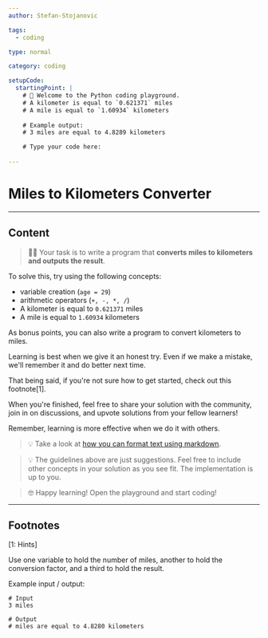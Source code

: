 ```yaml
---
author: Stefan-Stojanovic

tags:
  - coding

type: normal

category: coding

setupCode:
  startingPoint: |
    # 👋 Welcome to the Python coding playground. 
    # A kilometer is equal to `0.621371` miles
    # A mile is equal to `1.60934` kilometers
    
    # Example output:
    # 3 miles are equal to 4.8289 kilometers

    # Type your code here:
    
---
```


# Miles to Kilometers Converter

---

## Content

> 👩‍💻 Your task is to write a program that **converts miles to kilometers and outputs the result**.

To solve this, try using the following concepts:
- variable creation (`age = 29`)
- arithmetic operators (`+, -, *, /`)
- A kilometer is equal to `0.621371` miles
- A mile is equal to `1.60934` kilometers

As bonus points, you can also write a program to convert kilometers to miles.

Learning is best when we give it an honest try. Even if we make a mistake, we'll remember it and do better next time.

That being said, if you're not sure how to get started, check out this footnote[1].

When you're finished, feel free to share your solution with the community, join in on discussions, and upvote solutions from your fellow learners!

Remember, learning is more effective when we do it with others.

> 💡 Take a look at [how you can format text using markdown](https://www.enki.com/glossary/general/markdown-formatting).

> 💡 The guidelines above are just suggestions. Feel free to include other concepts in your solution as you see fit. The implementation is up to you.

> 🤓 Happy learning! Open the playground and start coding!

---

## Footnotes

[1: Hints]

Use one variable to hold the number of miles, another to hold the conversion factor, and a third to hold the result.

Example input / output:
```plain-text
# Input
3 miles

# Output
# miles are equal to 4.8280 kilometers
```
